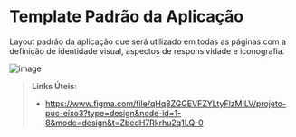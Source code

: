 # Template Padrão da Aplicação

Layout padrão da aplicação que será utilizado em todas as páginas com a definição de identidade visual, aspectos de responsividade e iconografia.

![image](https://github.com/ICEI-PUC-Minas-PMV-ADS/pmv-ads-2023-2-e3-proj-mov-t2-pmv-ads-2023-2-e3-proj-mov-t2-time5/assets/97962041/8346d830-4df1-4939-8656-c3a78c92bb58)

> **Links Úteis**:
>
> - https://www.figma.com/file/qHq8ZGGEVFZYLtyFlzMILV/projeto-puc-eixo3?type=design&node-id=1-8&mode=design&t=ZbedH7Rkrhu2q1LQ-0
